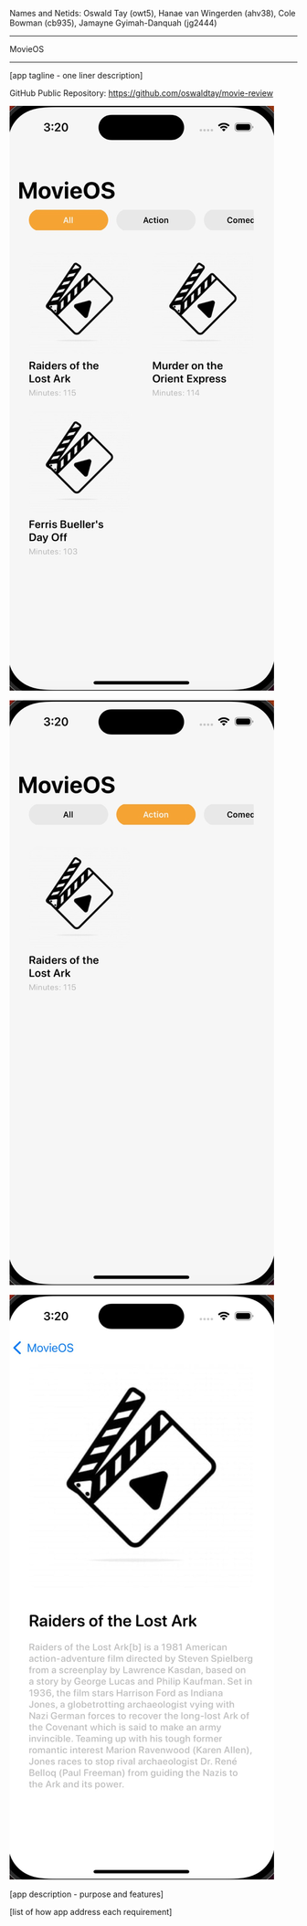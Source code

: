 Names and Netids: Oswald Tay (owt5), Hanae van Wingerden (ahv38),
Cole Bowman (cb935), Jamayne Gyimah-Danquah (jg2444)

---

MovieOS

---

[app tagline - one liner description]

GitHub Public Repository: https://github.com/oswaldtay/movie-review

!["initial page"](<initial page.jpeg>)

!["filtering mechanism"](filtering.jpeg)

!["description page"](<description page.jpeg>)

[app description - purpose and features]

[list of how app address each requirement]

